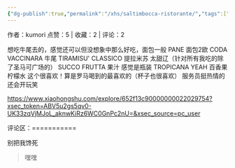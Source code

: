 ```yaml
---
{"dg-publish":true,"permalink":"/xhs/saltimbocca-ristorante/","tags":["rednote","罗马"],"noteIcon":"","updated":"2025-03-17T21:57:21.402+08:00"}
---
```


作者：kumori
点赞：5   |   收藏：2   |   评论：2

想吃牛尾去的，感觉还可以但没想象中那么好吃，面包一般
PANE 面包2欧
CODA VACCINARA 牛尾
TIRAMISU' CLASSICO 提拉米苏 太甜辽（针对所有我吃的除了圣马可广场的）
SUCCO FRUTTA 果汁 感觉是瓶装
TROPICANA YEAH 百香果柠檬水 这个很喜欢！算是罗马喝到的最喜欢的（杯子也很喜欢）
服务员挺热情的还会开玩笑

https://www.xiaohongshu.com/explore/652f13c90000000022029754?xsec_token=ABV5u2gs5qv0-UK33zqVjMJoL_aknwKiRz6WC0GnPc2nU=&xsec_source=pc_user

评论区：===========

别把我馋死

> 嘿嘿